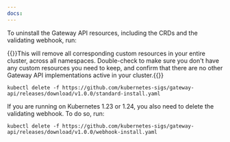 ```yaml
---
docs:
---
```


To uninstall the Gateway API resources, including the CRDs and the validating webhook, run:

   {{<warning>}}This will remove all corresponding custom resources in your entire cluster, across all namespaces. Double-check to make sure you don't have any custom resources you need to keep, and confirm that there are no other Gateway API implementations active in your cluster.{{</warning>}}

   ```shell
   kubectl delete -f https://github.com/kubernetes-sigs/gateway-api/releases/download/v1.0.0/standard-install.yaml
   ```


If you are running on Kubernetes 1.23 or 1.24, you also need to delete the validating webhook. To do so, run:

   ```shell
   kubectl delete -f https://github.com/kubernetes-sigs/gateway-api/releases/download/v1.0.0/webhook-install.yaml
   ```
   
